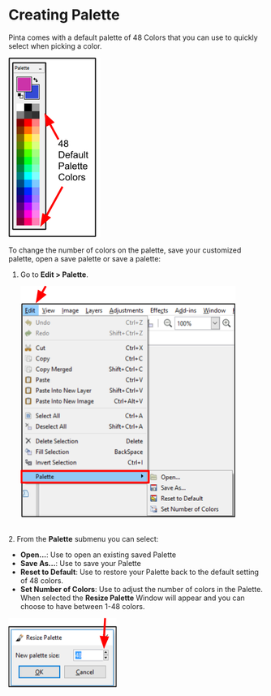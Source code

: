 # Creating Palette

Pinta comes with a default palette of 48 Colors that you can use to quickly select when picking a color.

![Color Palette](img/color/colorpalette.png)


 To change the number of colors on the palette, save your customized palette, open a save palette or save a palette:

1.  Go to **Edit > Palette**.

     ![Select Palette Menu](img/color/selectpalettemenu.png)
 

&nbsp;  
2.  From the **Palette** submenu you can select: 

  -  **Open...**: Use to open an existing saved Palette
  -  **Save As...**: Use to save your Palette
  -  **Reset to Default**:  Use to restore your Palette back to the default setting of 48 colors.
  -  **Set Number of Colors**: Use to adjust the number of colors in the Palette. When selected the **Resize Palette** Window will appear and you can choose to have between 1-48 colors. 


  ![Resize Palette](img/color/resizepalette.png)
    



